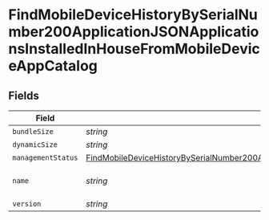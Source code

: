 # FindMobileDeviceHistoryBySerialNumber200ApplicationJSONApplicationsInstalledInHouseFromMobileDeviceAppCatalog


## Fields

| Field                                                                                                                                                                                                                                                                                     | Type                                                                                                                                                                                                                                                                                      | Required                                                                                                                                                                                                                                                                                  | Description                                                                                                                                                                                                                                                                               | Example                                                                                                                                                                                                                                                                                   |
| ----------------------------------------------------------------------------------------------------------------------------------------------------------------------------------------------------------------------------------------------------------------------------------------- | ----------------------------------------------------------------------------------------------------------------------------------------------------------------------------------------------------------------------------------------------------------------------------------------- | ----------------------------------------------------------------------------------------------------------------------------------------------------------------------------------------------------------------------------------------------------------------------------------------- | ----------------------------------------------------------------------------------------------------------------------------------------------------------------------------------------------------------------------------------------------------------------------------------------- | ----------------------------------------------------------------------------------------------------------------------------------------------------------------------------------------------------------------------------------------------------------------------------------------- |
| `bundleSize`                                                                                                                                                                                                                                                                              | *string*                                                                                                                                                                                                                                                                                  | :heavy_minus_sign:                                                                                                                                                                                                                                                                        | N/A                                                                                                                                                                                                                                                                                       | 3 MB                                                                                                                                                                                                                                                                                      |
| `dynamicSize`                                                                                                                                                                                                                                                                             | *string*                                                                                                                                                                                                                                                                                  | :heavy_minus_sign:                                                                                                                                                                                                                                                                        | N/A                                                                                                                                                                                                                                                                                       | 12 KB                                                                                                                                                                                                                                                                                     |
| `managementStatus`                                                                                                                                                                                                                                                                        | [FindMobileDeviceHistoryBySerialNumber200ApplicationJSONApplicationsInstalledInHouseFromMobileDeviceAppCatalogManagementStatus](../../models/operations/findmobiledevicehistorybyserialnumber200applicationjsonapplicationsinstalledinhousefrommobiledeviceappcatalogmanagementstatus.md) | :heavy_minus_sign:                                                                                                                                                                                                                                                                        | N/A                                                                                                                                                                                                                                                                                       |                                                                                                                                                                                                                                                                                           |
| `name`                                                                                                                                                                                                                                                                                    | *string*                                                                                                                                                                                                                                                                                  | :heavy_minus_sign:                                                                                                                                                                                                                                                                        | N/A                                                                                                                                                                                                                                                                                       | Self Service Mobile                                                                                                                                                                                                                                                                       |
| `version`                                                                                                                                                                                                                                                                                 | *string*                                                                                                                                                                                                                                                                                  | :heavy_minus_sign:                                                                                                                                                                                                                                                                        | N/A                                                                                                                                                                                                                                                                                       | 10.1.1                                                                                                                                                                                                                                                                                    |